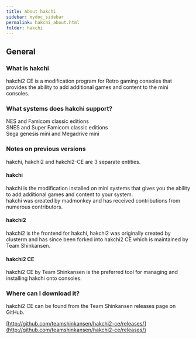 ```yaml
---
title: About hakchi
sidebar: mydoc_sidebar
permalink: hakchi_about.html
folder: hakchi
---
```


## General  

### What is hakchi  

hakchi2 CE is a modification program for Retro gaming consoles that provides the ability to add additional games and content to the mini consoles.  

### What systems does hakchi support?  

NES and Famicom classic editions    
SNES and Super Famicom classic editions    
Sega genesis mini and Megadrive mini     

### Notes on previous versions  

hakchi, hakchi2 and hakchi2-CE are 3 separate entities.  

#### hakchi
hakchi is the modification installed on mini systems that gives you the ability to add additional games and content to your system.  
hakchi was created by madmonkey and has received contributions from numerous contributors.  

#### hakchi2
hakchi2 is the frontend for hakchi, hakchi2 was originally created by clusterm and has since been forked into hakchi2 CE which is maintained by Team Shinkansen.  

#### hakchi2 CE
hakchi2 CE by Team Shinkansen is the preferred tool for managing and installing hakchi onto consoles.  

### Where can I download it?  

hakchi2 CE can be found from the Team Shinkansen releases page on GitHub.  

[http://github.com/teamshinkansen/hakchi2-ce/releases/](http://github.com/teamshinkansen/hakchi2-ce/releases/)  



